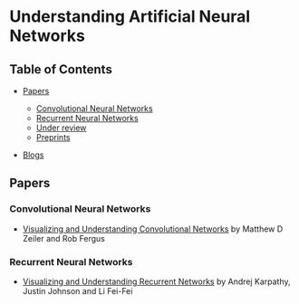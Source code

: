 # Understanding Artificial Neural Networks
## Table of Contents
- [Papers](#papers)
  - [Convolutional Neural Networks](#convolutional-neural-networks)
  - [Recurrent Neural Networks](#recurrent-neural-networks)
  - [Under review](#under-review)
  - [Preprints](#preprints) 

- [Blogs](#blogs)
  
## Papers
### Convolutional Neural Networks
- [Visualizing and Understanding Convolutional Networks](https://arxiv.org/abs/1311.2901) by Matthew D Zeiler and Rob Fergus
### Recurrent Neural Networks
- [Visualizing and Understanding Recurrent Networks](https://arxiv.org/abs/1506.02078) by Andrej Karpathy, Justin Johnson and Li Fei-Fei
